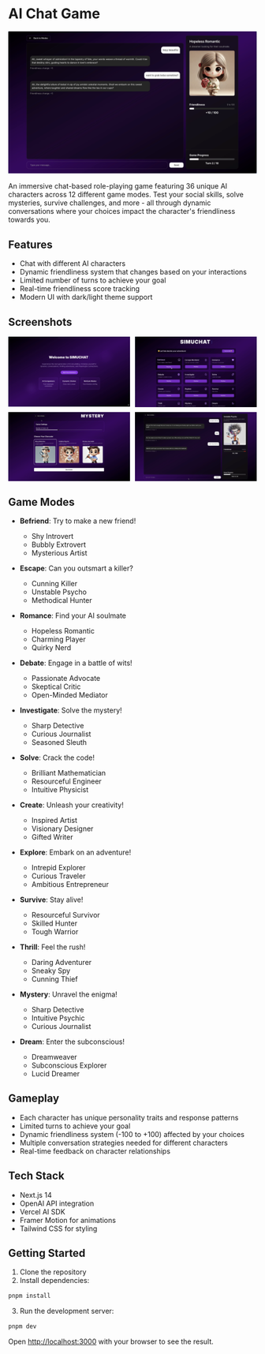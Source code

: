 # AI Chat Game

![AI Chat Interface](/public/docs/chat.png)

An immersive chat-based role-playing game featuring 36 unique AI characters across 12 different game modes. Test your social skills, solve mysteries, survive challenges, and more - all through dynamic conversations where your choices impact the character's friendliness towards you.

## Features

- Chat with different AI characters
- Dynamic friendliness system that changes based on your interactions
- Limited number of turns to achieve your goal
- Real-time friendliness score tracking
- Modern UI with dark/light theme support

## Screenshots

<div align="center">
  <div style="display: grid; grid-template-columns: repeat(2, 1fr); gap: 10px;">
    <img src="/public/docs/home.png" alt="Befriend Mode" width="400"/>
    <img src="/public/docs/modes.png" alt="Escape Mode" width="400"/>
    <img src="/public/docs/start.png" alt="Romance Mode" width="400"/>
    <img src="/public/docs/negative_friendliness.png" alt="Debate Mode" width="400"/>
  </div>
</div>

## Game Modes

- **Befriend**: Try to make a new friend!

  - Shy Introvert
  - Bubbly Extrovert
  - Mysterious Artist

- **Escape**: Can you outsmart a killer?

  - Cunning Killer
  - Unstable Psycho
  - Methodical Hunter

- **Romance**: Find your AI soulmate

  - Hopeless Romantic
  - Charming Player
  - Quirky Nerd

- **Debate**: Engage in a battle of wits!

  - Passionate Advocate
  - Skeptical Critic
  - Open-Minded Mediator

- **Investigate**: Solve the mystery!

  - Sharp Detective
  - Curious Journalist
  - Seasoned Sleuth

- **Solve**: Crack the code!

  - Brilliant Mathematician
  - Resourceful Engineer
  - Intuitive Physicist

- **Create**: Unleash your creativity!

  - Inspired Artist
  - Visionary Designer
  - Gifted Writer

- **Explore**: Embark on an adventure!

  - Intrepid Explorer
  - Curious Traveler
  - Ambitious Entrepreneur

- **Survive**: Stay alive!

  - Resourceful Survivor
  - Skilled Hunter
  - Tough Warrior

- **Thrill**: Feel the rush!

  - Daring Adventurer
  - Sneaky Spy
  - Cunning Thief

- **Mystery**: Unravel the enigma!

  - Sharp Detective
  - Intuitive Psychic
  - Curious Journalist

- **Dream**: Enter the subconscious!
  - Dreamweaver
  - Subconscious Explorer
  - Lucid Dreamer

## Gameplay

- Each character has unique personality traits and response patterns
- Limited turns to achieve your goal
- Dynamic friendliness system (-100 to +100) affected by your choices
- Multiple conversation strategies needed for different characters
- Real-time feedback on character relationships

## Tech Stack

- Next.js 14
- OpenAI API integration
- Vercel AI SDK
- Framer Motion for animations
- Tailwind CSS for styling

## Getting Started

1. Clone the repository
2. Install dependencies:

```bash
pnpm install
```

3. Run the development server:

```bash
pnpm dev
```

Open [http://localhost:3000](http://localhost:3000) with your browser to see the result.
